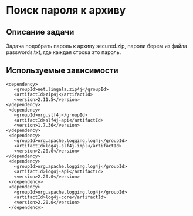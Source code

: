 # Поиск пароля к архиву

## Описание задачи
Задача подобрать пароль к архиву secured.zip, пароли берем из файла passwords.txt, где каждая строка это пароль.

## Используемые зависимости

```Maven
<dependency>
   <groupId>net.lingala.zip4j</groupId>
   <artifactId>zip4j</artifactId>
   <version>2.11.5</version>
</dependency>
 <dependency>
   <groupId>org.slf4j</groupId>
   <artifactId>slf4j-api</artifactId>
   <version>1.7.36</version>
</dependency>
 <dependency>
   <groupId>org.apache.logging.log4j</groupId>
   <artifactId>log4j-slf4j-impl</artifactId>
   <version>2.20.0</version>
</dependency>
 <dependency>
   <groupId>org.apache.logging.log4j</groupId>
   <artifactId>log4j-api</artifactId>
   <version>2.20.0</version>
 </dependency>
 <dependency>
   <groupId>org.apache.logging.log4j</groupId>
   <artifactId>log4j-core</artifactId>
   <version>2.20.0</version>
 </dependency>
```


